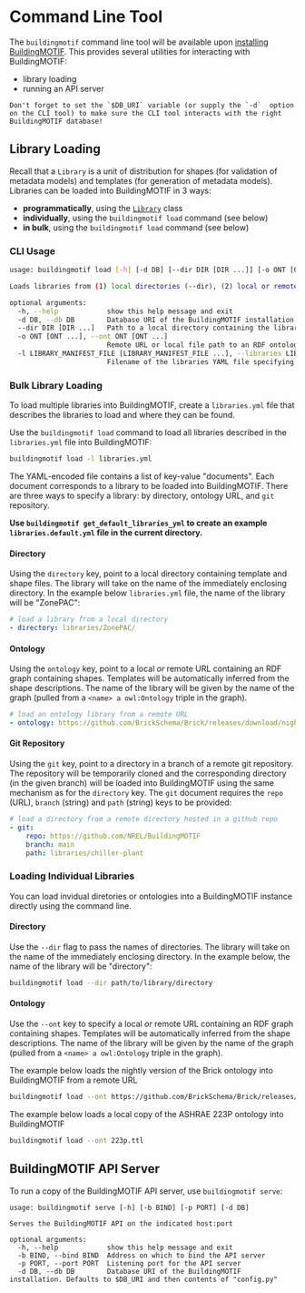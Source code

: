 # Command Line Tool

The `buildingmotif` command line tool will be available upon [installing BuildingMOTIF](/reference/developer_documentation). This provides several utilities for interacting with BuildingMOTIF:

- library loading
- running an API server

```{important}
Don't forget to set the `$DB_URI` variable (or supply the `-d`  option on the CLI tool) to make sure the CLI tool interacts with the right BuildingMOTIF database!
```

## Library Loading

Recall that a `Library` is a unit of distribution for shapes (for validation of metadata models) and templates (for generation of metadata models). Libraries can be loaded into BuildingMOTIF in 3 ways:

- **programmatically**, using the [`Library`](reference/apidoc/_autosummary/buildingmotif.dataclasses.library.html) class
- **individually**, using the `buildingmotif load` command (see below)
- **in bulk**, using the `buildingmotif load` command (see below)


### CLI Usage

```bash
usage: buildingmotif load [-h] [-d DB] [--dir DIR [DIR ...]] [-o ONT [ONT ...]] [-l LIBRARY_MANIFEST_FILE [LIBRARY_MANIFEST_FILE ...]]

Loads libraries from (1) local directories (--dir), (2) local or remote ontology files (--ont), or (3) library spec file (--libraries): the provided YML file into the BuildingMOTIF instance at $DB_URI

optional arguments:
  -h, --help            show this help message and exit
  -d DB, --db DB        Database URI of the BuildingMOTIF installation. Defaults to $DB_URI and then contents of "config.py"
  --dir DIR [DIR ...]   Path to a local directory containing the library
  -o ONT [ONT ...], --ont ONT [ONT ...]
                        Remote URL or local file path to an RDF ontology
  -l LIBRARY_MANIFEST_FILE [LIBRARY_MANIFEST_FILE ...], --libraries LIBRARY_MANIFEST_FILE [LIBRARY_MANIFEST_FILE ...]
                        Filename of the libraries YAML file specifying what should be loaded into BuildingMOTIF
```


### Bulk Library Loading

To load multiple libraries into BuildingMOTIF, create a `libraries.yml` file that describes the libraries to load and where they can be found.

Use the `buildingmotif load` command to load all libraries described in the `libraries.yml` file into BuildingMOTIF:

```bash
buildingmotif load -l libraries.yml
```

The YAML-encoded file contains a list of key-value "documents". Each document corresponds to a library to be loaded into BuildingMOTIF. There are three ways to specify a library: by directory, ontology URL, and `git` repository.

**Use `buildingmotif get_default_libraries_yml` to create an example `libraries.default.yml` file in the current directory.**

#### Directory

Using the `directory` key, point to a local directory containing template and shape files. The library will take on the name of the immediately enclosing directory. In the example below `libraries.yml` file, the name of the library will be "ZonePAC":

```yaml
# load a library from a local directory
- directory: libraries/ZonePAC/
```

#### Ontology

Using the `ontology` key, point to a local *or* remote URL containing an RDF graph containing shapes. Templates will be automatically inferred from the shape descriptions. The name of the library will be given by the name of the graph (pulled from a `<name> a owl:Ontology` triple in the graph).

```yaml
# load an ontology library from a remote URL
- ontology: https://github.com/BrickSchema/Brick/releases/download/nightly/Brick.ttl
```

#### Git Repository

Using the `git` key, point to a directory in a branch of a remote git repository. The repository will be temporarily cloned and the corresponding directory (in the given branch) will be loaded into BuildingMOTIF using the same mechanism as for the `directory` key. The `git` document requires the `repo` (URL), `branch` (string) and `path` (string) keys to be provided:

```yaml
# load a directory from a remote directory hosted in a github repo
- git:
    repo: https://github.com/NREL/BuildingMOTIF
    branch: main
    path: libraries/chiller-plant
```

### Loading Individual Libraries

You can load invidual diretories or ontologies into a BuildingMOTIF instance directly using the command line.

#### Directory

Use the `--dir` flag to pass the names of directories. The library will take on the name of the immediately enclosing directory. In the example below, the name of the library will be "directory":

```bash
buildingmotif load --dir path/to/library/directory
```

#### Ontology

Use the `--ont` key to specify a local *or* remote URL containing an RDF graph containing shapes. Templates will be automatically inferred from the shape descriptions. The name of the library will be given by the name of the graph (pulled from a `<name> a owl:Ontology` triple in the graph).

The example below loads the nightly version of the Brick ontology into BuildingMOTIF from a remote URL

```bash
buildingmotif load --ont https://github.com/BrickSchema/Brick/releases/download/nightly/Brick.ttl
```

The example below loads a local copy of the ASHRAE 223P ontology into BuildingMOTIF

```bash
buildingmotif load --ont 223p.ttl
```

## BuildingMOTIF API Server

To run a copy of the BuildingMOTIF API server, use `buildingmotif serve`:

```
usage: buildingmotif serve [-h] [-b BIND] [-p PORT] [-d DB]

Serves the BuildingMOTIF API on the indicated host:port

optional arguments:
  -h, --help            show this help message and exit
  -b BIND, --bind BIND  Address on which to bind the API server
  -p PORT, --port PORT  Listening port for the API server
  -d DB, --db DB        Database URI of the BuildingMOTIF installation. Defaults to $DB_URI and then contents of "config.py"
```
